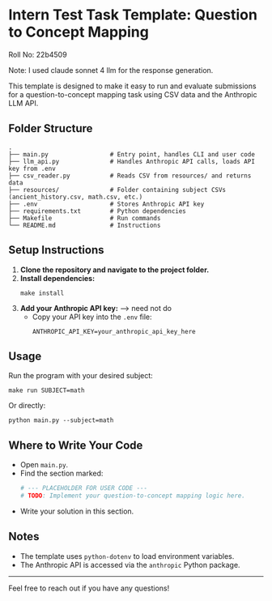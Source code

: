# Intern Test Task Template: Question to Concept Mapping

Roll No: 22b4509  

Note: I used claude sonnet 4 llm for the response generation.


This template is designed to make it easy to run and evaluate submissions for a question-to-concept mapping task using CSV data and the Anthropic LLM API.

## Folder Structure

```
.
├── main.py                 # Entry point, handles CLI and user code
├── llm_api.py              # Handles Anthropic API calls, loads API key from .env
├── csv_reader.py           # Reads CSV from resources/ and returns data
├── resources/              # Folder containing subject CSVs (ancient_history.csv, math.csv, etc.)
├── .env                    # Stores Anthropic API key
├── requirements.txt        # Python dependencies
├── Makefile                # Run commands
└── README.md               # Instructions
```

## Setup Instructions

1. **Clone the repository and navigate to the project folder.**
2. **Install dependencies:**
   ```
   make install
   ```
3. **Add your Anthropic API key:** --> need not do
   - Copy your API key into the `.env` file:
     ```
     ANTHROPIC_API_KEY=your_anthropic_api_key_here
     ```

## Usage

Run the program with your desired subject:

```
make run SUBJECT=math
```
Or directly:
```
python main.py --subject=math
```

## Where to Write Your Code

- Open `main.py`.
- Find the section marked:
  ```python
  # --- PLACEHOLDER FOR USER CODE ---
  # TODO: Implement your question-to-concept mapping logic here.

  ```
- Write your solution in this section.

## Notes
- The template uses `python-dotenv` to load environment variables.
- The Anthropic API is accessed via the `anthropic` Python package.
---

Feel free to reach out if you have any questions!


